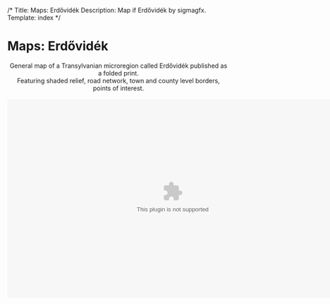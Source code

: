﻿/*
Title: Maps: Erdővidék
Description: Map if Erdővidék by sigmagfx.
Template: index
*/

<div class="main-title container">
<div class="title content-center">
<h1>Maps: Erdővidék</h1>
</div>

<center>
General map of a Transylvanian microregion called Erdővidék published as a folded print.<br/>
Featuring shaded relief, road network, town and county level borders, points of interest.
<br/><br/>

<object classid="clsid:D27CDB6E-AE6D-11cf-96B8-444553540000" CODEBASE="http://download.macromedia.com/pub/shockwave/cabs/flash/swflash.cab#version=6,0,40,0" width="750" height="450" id="theMovie">
                <param name="FlashVars" value="zoomifyImagePath=ZoomifyImageExample">
                <param name="MENU" value="FALSE">
		<param name="SRC" value="ZoomifyViewer.swf">
                <embed FlashVars="zoomifyImagePath=../../zoomify/erdovidek" src="../../zoomify/ZoomifyViewer.swf" menu="false" pluginspace="http://www.macromedia.com/shockwave/download/index.cgi?P1_Prod_Version=ShockwaveFlash"  width="750" height="450" name="theMovie"></embed>
</object>
</center>

<div style="height:30px; clear:both;"></div>

</div>